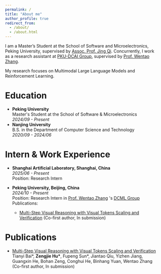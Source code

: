 ```yaml
---
permalink: /
title: "About me"
author_profile: true
redirect_from: 
  - /about/
  - /about.html
---
```

I am a Master’s Student at the School of Software and Microelectronics, Peking University, supervised by [Assoc. Prof. Jing Qi](https://www.ss.pku.edu.cn/teacherteam/teacherlist/1610-%E8%8D%86%E7%90%A6.html). Concurrently, I work as a research assistant at [PKU-DCAI Group](https://github.com/OpenDCAI), supervised by [Prof. Wentao Zhang](https://zwt233.github.io/).

My research focuses on Multimodal Large Language Models and Reinforcement Learning.

Education
======
- **Peking University** <br>
Master's Student at the School of Software & Microelectronics <br>
*2024/09 - Present*
- **Nanjing University** <br>
B.S. in the Department of Computer Science and Technology <br>
*2020/09 - 2024/06*

Intern & Work Experience
======
- **Shanghai Artificial Laboratory, Shanghai, China** <br>
*2025/06 - Present* <br>
Position: Research Intern

- **Peking University, Beijing, China** <br>
*2024/10 - Present* <br>
Position: Research Intern in [Prof. Wentao Zhang](https://zwt233.github.io/) 's [DCML Group](https://github.com/Open-DataFlow) <br>
Publications:
  - [Multi-Step Visual Reasoning with Visual Tokens Scaling and Verification](https://arxiv.org/abs/2506.07235) (Co-first author, In submission)


Publications
======
- [Multi-Step Visual Reasoning with Visual Tokens Scaling and Verification](https://arxiv.org/abs/2506.07235) <br>
  Tianyi Bai\*, **Zengjie Hu\***, Fupeng Sun\*, Jiantao Qiu, Yizhen Jiang, Guangxin He, Bohan Zeng, Conghui He, Binhang Yuan, Wentao Zhang <br>
  (Co-first author, In submission)